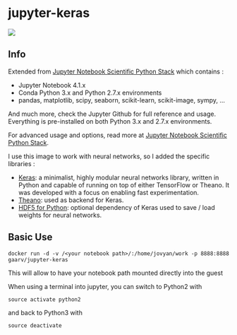 # jupyter-keras

[![](https://badge.imagelayers.io/gaarv/jupyter-keras:latest.svg)](https://imagelayers.io/?images=gaarv/jupyter-keras:latest 'Get your own badge on imagelayers.io')

## Info
Extended from [Jupyter Notebook Scientific Python Stack](https://github.com/jupyter/docker-stacks/tree/master/scipy-notebook) which contains :

* Jupyter Notebook 4.1.x
* Conda Python 3.x and Python 2.7.x environments
* pandas, matplotlib, scipy, seaborn, scikit-learn, scikit-image, sympy, ...

And much more, check the Jupyter Github for full reference and usage. Everything is pre-installed on both Python 3.x and 2.7.x environments.

For advanced usage and options, read more at [Jupyter Notebook Scientific Python Stack](https://github.com/jupyter/docker-stacks/tree/master/scipy-notebook).


I use this image to work with neural networks, so I added the specific libraries :

* [Keras](http://keras.io/):  a minimalist, highly modular neural networks library, written in Python and capable of running on top of either TensorFlow or Theano. It was developed with a focus on enabling fast experimentation.
* [Theano](http://deeplearning.net/software/theano/): used as backend for Keras.
* [HDF5 for Python](http://www.h5py.org/): optional dependency of Keras used to save / load weights for neural networks.


## Basic Use

```
docker run -d -v /<your notebook path>/:/home/jovyan/work -p 8888:8888 gaarv/jupyter-keras
```
This will allow to have your notebook path mounted directly into the guest

When using a terminal into jupyter, you can switch to Python2 with
```
source activate python2
```
and back to Python3 with
```
source deactivate
```
